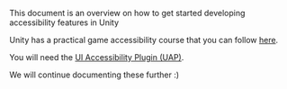 <!---Created by Panote Nuchprayoon - 2023-->
This document is an overview on how to get started developing accessibility features in Unity

Unity has a practical game accessibility course that you can follow [here](https://learn.unity.com/course/practical-game-accessibility).

You will need the [UI Accessibility Plugin (UAP)](https://assetstore.unity.com/packages/tools/gui/ui-accessibility-plugin-uap-87935).

We will continue documenting these further :)